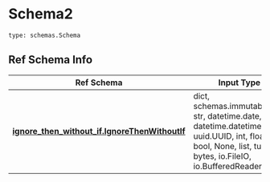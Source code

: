 # Schema2
```
type: schemas.Schema
```

## Ref Schema Info
Ref Schema | Input Type | Output Type
---------- | ---------- | -----------
[**ignore_then_without_if.IgnoreThenWithoutIf**](../../../../../../../../../components/schema/ignore_then_without_if.md) | dict, schemas.immutabledict, str, datetime.date, datetime.datetime, uuid.UUID, int, float, bool, None, list, tuple, bytes, io.FileIO, io.BufferedReader | schemas.immutabledict, str, float, int, bool, None, tuple, bytes, io.FileIO
